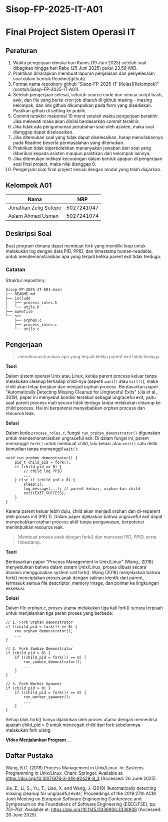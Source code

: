 # Sisop-FP-2025-IT-A01

# Final Project Sistem Operasi IT

## Peraturan
1. Waktu pengerjaan dimulai hari Kamis (19 Juni 2025) setelah soal dibagikan hingga hari Rabu (25 Juni 2025) pukul 23.59 WIB.
2. Praktikan diharapkan membuat laporan penjelasan dan penyelesaian soal dalam bentuk Readme(github).
3. Format nama repository github “Sisop-FP-2025-IT-[Kelas][Kelompok]” (contoh:Sisop-FP-2025-IT-A01).
4. Setelah pengerjaan selesai, seluruh source code dan semua script bash, awk, dan file yang berisi cron job ditaruh di github masing - masing kelompok, dan link github dikumpulkan pada form yang disediakan. Pastikan github di setting ke publik.
5. Commit terakhir maksimal 10 menit setelah waktu pengerjaan berakhir. Jika melewati maka akan dinilai berdasarkan commit terakhir.
6. Jika tidak ada pengumuman perubahan soal oleh asisten, maka soal dianggap dapat diselesaikan.
7. Jika ditemukan soal yang tidak dapat diselesaikan, harap menuliskannya pada Readme beserta permasalahan yang ditemukan.
8. Praktikan tidak diperbolehkan menanyakan jawaban dari soal yang diberikan kepada asisten maupun praktikan dari kelompok lainnya.
9. Jika ditemukan indikasi kecurangan dalam bentuk apapun di pengerjaan soal final project, maka nilai dianggap 0.
10. Pengerjaan soal final project sesuai dengan modul yang telah diajarkan.

## Kelompok A01

| Nama                   | NRP        |
| ---------------------- | ---------- |
| Jonathan Zelig Sutopo  | 5027241047 |
| Aslam Ahmad Usman      | 5027241074 |

## Deskripsi Soal

Buat program dimana dapat membuat fork yang memiliki loop untuk melakukan log dengan data PID, PPID, dan timestamp human-readable, untuk mendemonstrasikan apa yang terjadi ketika parent exit tidak terduga.

### Catatan

Struktur repository:
```
Sisop-FP-2025-IT-A01-main
├── README.md
├── include
│   ├── process_roles.h
│   └── utils.h
├── makefile
└── src
    ├── orphan.c
    ├── process_roles.c
    └── utils.c
```

## Pengerjaan

> mendemonstrasikan apa yang terjadi ketika parent exit tidak terduga.

**Teori**

Dalam sistem operasi Unix atau Linux, ketika parent process keluar tanpa melakukan cleanup terhadap child-nya (seperti `wait()` atau `kill()`), maka child akan tetap berjalan dan menjadi orphan process. 
Berdasarkan paper "Automatically Detecting Missing Cleanup for Ungraceful Exits" (Jia et al., 2019), paper ini menyebut kondisi tersebut sebagai ungraceful exit, yaitu saat parent process mati secara tidak terduga tanpa melakukan cleanup ke child process. Hal ini berpotensi menyebabkan orphan process dan resource leak.

**Solusi**

Dalam kode `process_roles.c`, fungsi `run_orphan_demonstrator()` digunakan untuk mendemonstrasikan ungraceful exit. Di dalam fungsi ini, parent memanggil `fork()` untuk membuat child, lalu keluar atau `exit()` satu detik kemudian tanpa memanggil `wait()`:
```
void run_orphan_demonstrator() {
    pid_t child_pid = fork(); 
    if (child_pid == 0) {
        // child log PPID
        ...
    } else if (child_pid > 0) {
        sleep(1);
        log_message(...); // parent keluar, orphan-kan child
        exit(EXIT_SUCCESS);
    }
}
```
Karena parent keluar lebih dulu, child akan menjadi orphan dan di-reparent oleh proses init (PID 1). Dalam paper dijelaskan bahwa ungraceful exit dapat menyebabkan orphan process aktif tanpa pengawasan, berpotensi menimbulkan resource leak.

> Membuat proses anak dengan fork() dan mencatat PID, PPID, serta timestamp.

**Teori**

Berdasarkan paper “Process Management in Unix/Linux” (Wang., 2018) menyebutkan bahwa dalam sistem Unix/Linux, proses dibuat secara dinamis menggunakan system call fork(). Wang (2018) menjelaskan bahwa fork() menciptakan proses anak dengan salinan identik dari parent, termasuk semua file descriptor, memory image, dan pointer ke lingkungan eksekusi.

**Solusi**

Dalam file orphan.c, proses utama melakukan tiga kali fork() secara terpisah untuk menjalankan tiga peran proses yang berbeda:

```
// 1. Fork Orphan Demonstrator
if ((child_pid = fork()) == 0) {
    run_orphan_demonstrator();
    ...
}

// 2. Fork Zombie Demonstrator
if (child_pid > 0) {
    if ((child_pid = fork()) == 0) {
        run_zombie_demonstrator();
        ...
    }
}

// 3. Fork Worker Spawner
if (child_pid > 0) {
    if ((child_pid = fork()) == 0) {
        run_worker_spawner();
        ...
    }
}
```

Setiap blok fork() hanya dijalankan oleh proses utama dengan memeriksa apakah child_pid > 0  untuk mencegah child dari fork sebelumnya melakukan fork ulang.


**Video Menjalankan Program**
...

## Daftar Pustaka

Wang, K.C. (2018) Process Management in Unix/Linux. In: Systems Programming in Unix/Linux. Cham: Springer. Available at: https://doi.org/10.1007/978-3-319-92429-8_3 (Accessed: 26 June 2025).

Jia, Z., Li, S., Yu, T., Liao, X. and Wang, J. (2019) ‘Automatically detecting missing cleanup for ungraceful exits’, Proceedings of the 2019 27th ACM Joint Meeting on European Software Engineering Conference and Symposium on the Foundations of Software Engineering (ESEC/FSE), pp. 751–762. Available at: https://doi.org/10.1145/3338906.3338938 (Accessed: 26 June 2025).
